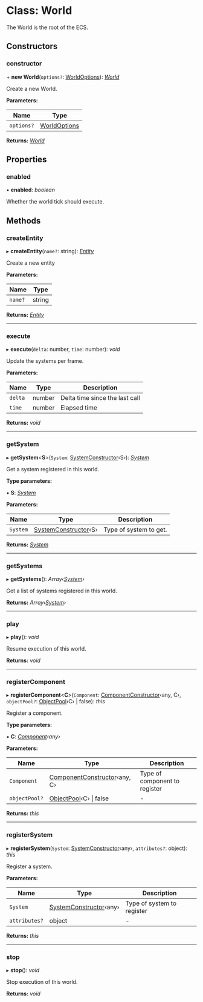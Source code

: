 
# Class: World

The World is the root of the ECS.

## Constructors

###  constructor

\+ **new World**(`options?`: [WorldOptions](../interfaces/worldoptions.md)): *[World](world.md)*

Create a new World.

**Parameters:**

Name | Type |
------ | ------ |
`options?` | [WorldOptions](../interfaces/worldoptions.md) |

**Returns:** *[World](world.md)*

## Properties

###  enabled

• **enabled**: *boolean*

Whether the world tick should execute.

## Methods

###  createEntity

▸ **createEntity**(`name?`: string): *[Entity](entity.md)*

Create a new entity

**Parameters:**

Name | Type |
------ | ------ |
`name?` | string |

**Returns:** *[Entity](entity.md)*

___

###  execute

▸ **execute**(`delta`: number, `time`: number): *void*

Update the systems per frame.

**Parameters:**

Name | Type | Description |
------ | ------ | ------ |
`delta` | number | Delta time since the last call |
`time` | number | Elapsed time  |

**Returns:** *void*

___

###  getSystem

▸ **getSystem**<**S**>(`System`: [SystemConstructor](../interfaces/systemconstructor.md)‹S›): *[System](system.md)*

Get a system registered in this world.

**Type parameters:**

▪ **S**: *[System](system.md)*

**Parameters:**

Name | Type | Description |
------ | ------ | ------ |
`System` | [SystemConstructor](../interfaces/systemconstructor.md)‹S› | Type of system to get.  |

**Returns:** *[System](system.md)*

___

###  getSystems

▸ **getSystems**(): *Array‹[System](system.md)›*

Get a list of systems registered in this world.

**Returns:** *Array‹[System](system.md)›*

___

###  play

▸ **play**(): *void*

Resume execution of this world.

**Returns:** *void*

___

###  registerComponent

▸ **registerComponent**<**C**>(`Component`: [ComponentConstructor](../interfaces/componentconstructor.md)‹any, C›, `objectPool?`: [ObjectPool](objectpool.md)‹C› | false): *this*

Register a component.

**Type parameters:**

▪ **C**: *[Component](component.md)‹any›*

**Parameters:**

Name | Type | Description |
------ | ------ | ------ |
`Component` | [ComponentConstructor](../interfaces/componentconstructor.md)‹any, C› | Type of component to register  |
`objectPool?` | [ObjectPool](objectpool.md)‹C› &#124; false | - |

**Returns:** *this*

___

###  registerSystem

▸ **registerSystem**(`System`: [SystemConstructor](../interfaces/systemconstructor.md)‹any›, `attributes?`: object): *this*

Register a system.

**Parameters:**

Name | Type | Description |
------ | ------ | ------ |
`System` | [SystemConstructor](../interfaces/systemconstructor.md)‹any› | Type of system to register  |
`attributes?` | object | - |

**Returns:** *this*

___

###  stop

▸ **stop**(): *void*

Stop execution of this world.

**Returns:** *void*
